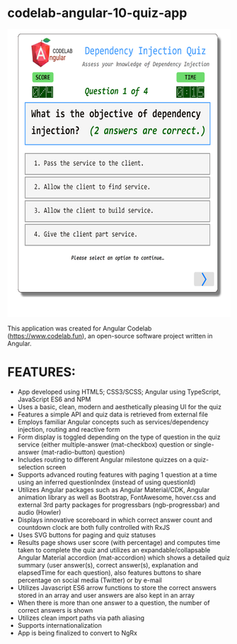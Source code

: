 # codelab-angular-10-quiz-app

<center><img src="https://raw.githubusercontent.com/marvinrusinek/codelab-angular-10-quiz-app/quiz/codelab-quiz-app.png" height="650" width="600" alt="Angular Codelab Quiz App"></center>

This application was created for Angular Codelab (https://www.codelab.fun), an open-source software project written in Angular.

# FEATURES:
- App developed using HTML5; CSS3/SCSS; Angular using TypeScript, JavaScript ES6 and NPM
- Uses a basic, clean, modern and aesthetically pleasing UI for the quiz
- Features a simple API and quiz data is retrieved from external file
- Employs familiar Angular concepts such as services/dependency injection, routing and reactive form
- Form display is toggled depending on the type of question in the quiz service (either multiple-answer (mat-checkbox) question or single-answer (mat-radio-button) question)
- Includes routing to different Angular milestone quizzes on a quiz-selection screen
- Supports advanced routing features with paging 1 question at a time using an inferred questionIndex (instead of using questionId)
- Utilizes Angular packages such as Angular Material/CDK, Angular animation library as well as Bootstrap, FontAwesome, hover.css and external 3rd party packages for progressbars (ngb-progressbar) and audio (Howler)
- Displays innovative scoreboard in which correct answer count and countdown clock are both fully controlled with RxJS
- Uses SVG buttons for paging and quiz statuses
- Results page shows user score (with percentage) and computes time taken to complete the quiz and utilizes an expandable/collapsable Angular Material accordion (mat-accordion) which shows a detailed quiz summary (user answer(s), correct answer(s), explanation and elapsedTime for each question), also features buttons to share percentage on social media (Twitter) or by e-mail
- Utilizes Javascript ES6 arrow functions to store the correct answers stored in an array and user answers are also kept in an array
- When there is more than one answer to a question, the number of correct answers is shown
- Utilizes clean import paths via path aliasing
- Supports internationalization
- App is being finalized to convert to NgRx
